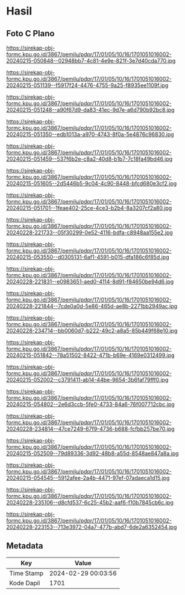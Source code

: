 # Hasil

## Foto C Plano

https://sirekap-obj-formc.kpu.go.id/3867/pemilu/pdpr/17/01/05/10/16/1701051016002-20240215-050848--02948bb7-4c81-4e9e-821f-3e7d40cda770.jpg

https://sirekap-obj-formc.kpu.go.id/3867/pemilu/pdpr/17/01/05/10/16/1701051016002-20240215-051139--f5917f24-4476-4755-9a25-f8935ee1109f.jpg

https://sirekap-obj-formc.kpu.go.id/3867/pemilu/pdpr/17/01/05/10/16/1701051016002-20240215-051248--a90f67d9-da83-41ec-9d7e-a6d790b92bc8.jpg

https://sirekap-obj-formc.kpu.go.id/3867/pemilu/pdpr/17/01/05/10/16/1701051016002-20240215-051350--edb1013a-a970-4743-8f0a-5e4876c96830.jpg

https://sirekap-obj-formc.kpu.go.id/3867/pemilu/pdpr/17/01/05/10/16/1701051016002-20240215-051459--537f6b2e-c8a2-40d8-b1b7-7c18fa49bd46.jpg

https://sirekap-obj-formc.kpu.go.id/3867/pemilu/pdpr/17/01/05/10/16/1701051016002-20240215-051605--2d5446b5-9c04-4c90-8448-bfcd680e3cf2.jpg

https://sirekap-obj-formc.kpu.go.id/3867/pemilu/pdpr/17/01/05/10/16/1701051016002-20240215-051701--1feae402-25ce-4ce3-b2b4-8a3207cf2a80.jpg

https://sirekap-obj-formc.kpu.go.id/3867/pemilu/pdpr/17/01/05/10/16/1701051016002-20240228-221733--05f30299-0e52-4116-bdfa-c8948aa155e2.jpg

https://sirekap-obj-formc.kpu.go.id/3867/pemilu/pdpr/17/01/05/10/16/1701051016002-20240215-053550--d0305131-6af1-4591-b015-dfa186c6f85d.jpg

https://sirekap-obj-formc.kpu.go.id/3867/pemilu/pdpr/17/01/05/10/16/1701051016002-20240228-221831--e0983651-aed0-4114-8d91-f84650be94d6.jpg

https://sirekap-obj-formc.kpu.go.id/3867/pemilu/pdpr/17/01/05/10/16/1701051016002-20240228-221844--7cde0a0d-5e86-465d-ae8b-2271bb2949ac.jpg

https://sirekap-obj-formc.kpu.go.id/3867/pemilu/pdpr/17/01/05/10/16/1701051016002-20240228-234714--bb0060d7-b222-49c2-a8a5-85b449f68e10.jpg

https://sirekap-obj-formc.kpu.go.id/3867/pemilu/pdpr/17/01/05/10/16/1701051016002-20240215-051842--78a51502-8422-471b-b69e-4169e0312499.jpg

https://sirekap-obj-formc.kpu.go.id/3867/pemilu/pdpr/17/01/05/10/16/1701051016002-20240215-052002--c3791411-ab14-44be-9654-3b6faf79fff0.jpg

https://sirekap-obj-formc.kpu.go.id/3867/pemilu/pdpr/17/01/05/10/16/1701051016002-20240215-054802--2e6d3ccb-5fe0-4733-84a6-76f007712cbc.jpg

https://sirekap-obj-formc.kpu.go.id/3867/pemilu/pdpr/17/01/05/10/16/1701051016002-20240228-234814--47ce7249-67f9-4736-b688-fcfbb257be70.jpg

https://sirekap-obj-formc.kpu.go.id/3867/pemilu/pdpr/17/01/05/10/16/1701051016002-20240215-052509--79d89336-3d92-48b8-a55d-8548ae847a8a.jpg

https://sirekap-obj-formc.kpu.go.id/3867/pemilu/pdpr/17/01/05/10/16/1701051016002-20240215-054545--5912afee-2a4b-4471-97ef-07adaeca1d15.jpg

https://sirekap-obj-formc.kpu.go.id/3867/pemilu/pdpr/17/01/05/10/16/1701051016002-20240228-235106--d8cfd537-6c25-45b2-aaf6-f10b7845cb6c.jpg

https://sirekap-obj-formc.kpu.go.id/3867/pemilu/pdpr/17/01/05/10/16/1701051016002-20240228-223153--713e3972-04a7-477b-abd7-6de2a6352454.jpg


## Metadata

| Key        | Value               |
| ---------- | ------------------- |
| Time Stamp | 2024-02-29 00:03:56 |
| Kode Dapil | 1701                |



